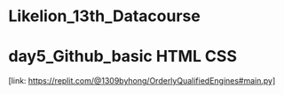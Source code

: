 # Likelion_13th_Datacourse

# day5_Github_basic HTML CSS 
[link: https://replit.com/@1309byhong/OrderlyQualifiedEngines#main.py]
